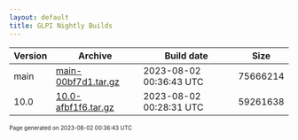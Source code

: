 ```yaml
---
layout: default
title: GLPI Nightly Builds
---
```


Version|Archive|Build date|Size
---|---|---|---
main|[main-00bf7d1.tar.gz](main-00bf7d1.tar.gz)|2023-08-02 00:36:43 UTC|75666214
10.0|[10.0-afbf1f6.tar.gz](10.0-afbf1f6.tar.gz)|2023-08-02 00:28:31 UTC|59261638

<font size="1">Page generated on 2023-08-02 00:36:43 UTC</font>

